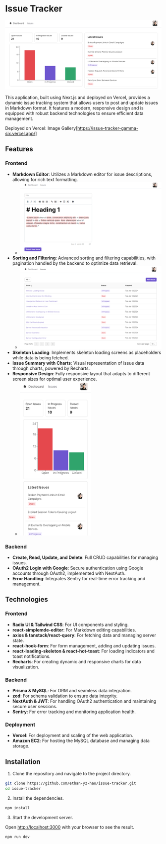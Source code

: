 # Issue Tracker

![Issue Tracker Dashboard](https://raw.githubusercontent.com/ethan-yz-hao/issue-tracker/main/images/dashboard.png)

This application, built using Next.js and deployed on Vercel, provides a dynamic issue tracking system that allows users to post and update issues in Markdown format. It features a modern, responsive design and is equipped with robust backend technologies to ensure efficient data management.

Deployed on Vercel: Image Gallery[https://issue-tracker-gamma-six.vercel.app/]

## Features

### Frontend
- **Markdown Editor**: Utilizes a Markdown editor for issue descriptions, allowing for rich text formatting.
  - ![Issue Tracker Markdown Editor](https://raw.githubusercontent.com/ethan-yz-hao/issue-tracker/main/images/add.png)
- **Sorting and Filtering**: Advanced sorting and filtering capabilities, with pagination handled by the backend to optimize data retrieval.
  - ![Issue Tracker List](https://raw.githubusercontent.com/ethan-yz-hao/issue-tracker/main/images/list.png)
- **Skeleton Loading**: Implements skeleton loading screens as placeholders while data is being fetched.
- **Issue Summary with Charts**: Visual representation of issue data through charts, powered by Recharts.
- **Responsive Design**: Fully responsive layout that adapts to different screen sizes for optimal user experience.
  - <img src="https://raw.githubusercontent.com/ethan-yz-hao/issue-tracker/main/images/responsive.png" width="50%" alt="Issue Tracker Responsive Layout">

### Backend
- **Create, Read, Update, and Delete**: Full CRUD capabilities for managing issues.
- **OAuth2 Login with Google**: Secure authentication using Google accounts through OAuth2, implemented with NextAuth.
- **Error Handling**: Integrates Sentry for real-time error tracking and management.

## Technologies

### Frontend
- **Radix UI & Tailwind CSS**: For UI components and styling.
- **react-simplemde-editor**: For Markdown editing capabilities.
- **axios & tanstack/react-query**: For fetching data and managing server state.
- **react-hook-form**: For form management, adding and updating issues.
- **react-loading-skeleton & react-hot-toast**: For loading indicators and toast notifications.
- **Recharts**: For creating dynamic and responsive charts for data visualization.

### Backend
- **Prisma & MySQL**: For ORM and seamless data integration.
- **zod**: For schema validation to ensure data integrity.
- **NextAuth & JWT**: For handling OAuth2 authentication and maintaining secure user sessions.
- **Sentry**: For error tracking and monitoring application health.

### Deployment
- **Vercel**: For deployment and scaling of the web application.
- **Amazon EC2**: For hosting the MySQL database and managing data storage.


## Installation

1. Clone the repository and navigate to the project directory.

```bash
git clone https://github.com/ethan-yz-hao/issue-tracker.git
cd issue-tracker
```

2. Install the dependencies.

```bash
npm install
```

3. Start the development server.

Open [http://localhost:3000](http://localhost:3000) with your browser to see the result.
```bash
npm run dev
```

